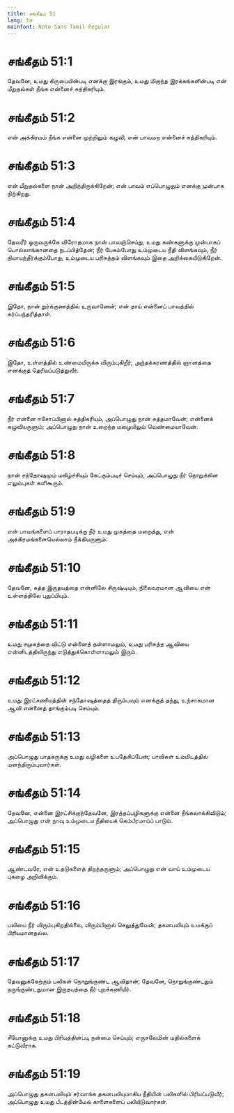 ```yaml
---
title: சங்கீதம் 51
lang: ta
mainfont: Noto Sans Tamil Regular
---
```


# சங்கீதம் 51:1

தேவனே, உமது கிருபையின்படி எனக்கு இரங்கும், உமது மிகுந்த இரக்கங்களின்படி என் மீறுதல்கள் நீங்க என்னைச் சுத்திகரியும்.

# சங்கீதம் 51:2

என் அக்கிரமம் நீங்க என்னை முற்றிலும் கழுவி, என் பாவமற என்னைச் சுத்திகரியும்.

# சங்கீதம் 51:3

என் மீறுதல்களை நான் அறிந்திருக்கிறேன்; என் பாவம் எப்பொழுதும் எனக்கு முன்பாக நிற்கிறது.

# சங்கீதம் 51:4

தேவரீர் ஒருவருக்கே விரோதமாக நான் பாவஞ்செய்து, உமது கண்களுக்கு முன்பாகப் பொல்லாங்கானதை நடப்பித்தேன்; நீர் பேசும்போது உம்முடைய நீதி விளங்கவும், நீர் நியாயந்தீர்க்கும்போது, உம்முடைய பரிசுத்தம் விளங்கவும் இதை அறிக்கையிடுகிறேன்.

# சங்கீதம் 51:5

இதோ, நான் துர்க்குணத்தில் உருவானேன்; என் தாய் என்னைப் பாவத்தில் கர்ப்பந்தரித்தாள்.

# சங்கீதம் 51:6

இதோ, உள்ளத்தில் உண்மையிருக்க விரும்புகிறீர்; அந்தக்கரணத்தில் ஞானத்தை எனக்குத் தெரியப்படுத்துவீர்.

# சங்கீதம் 51:7

நீர் என்னை ஈசோப்பினால் சுத்திகரியும், அப்பொழுது நான் சுத்தமாவேன்; என்னைக் கழுவியருளும்; அப்பொழுது நான் உறைந்த மழையிலும் வெண்மையாவேன்.

# சங்கீதம் 51:8

நான் சந்தோஷமும் மகிழ்ச்சியும் கேட்கும்படிச் செய்யும், அப்பொழுது நீர் நொறுக்கின எலும்புகள் களிகூரும்.

# சங்கீதம் 51:9

என் பாவங்களைப் பாராதபடிக்கு நீர் உமது முகத்தை மறைத்து, என் அக்கிரமங்களையெல்லாம் நீக்கியருளும்.

# சங்கீதம் 51:10

தேவனே, சுத்த இருதயத்தை என்னிலே சிருஷ்டியும், நிலைவரமான ஆவியை என் உள்ளத்திலே புதுப்பியும்.

# சங்கீதம் 51:11

உமது சமுகத்தை விட்டு என்னைத் தள்ளாமலும், உமது பரிசுத்த ஆவியை என்னிடத்திலிருந்து எடுத்துக்கொள்ளாமலும் இரும்.

# சங்கீதம் 51:12

உமது இரட்சணியத்தின் சந்தோஷத்தைத் திரும்பவும் எனக்குத் தந்து, உற்சாகமான ஆவி என்னைத் தாங்கும்படி செய்யும்.

# சங்கீதம் 51:13

அப்பொழுது பாதகருக்கு உமது வழிகளை உபதேசிப்பேன்; பாவிகள் உம்மிடத்தில் மனந்திரும்புவார்கள்.

# சங்கீதம் 51:14

தேவனே, என்னை இரட்சிக்குந்தேவனே, இரத்தப்பழிகளுக்கு என்னை நீங்கலாக்கிவிடும்; அப்பொழுது என் நாவு உம்முடைய நீதியைக் கெம்பீரமாய்ப் பாடும்.

# சங்கீதம் 51:15

ஆண்டவரே, என் உதடுகளைத் திறந்தருளும்; அப்பொழுது என் வாய் உம்முடைய புகழை அறிவிக்கும்.

# சங்கீதம் 51:16

பலியை நீர் விரும்புகிறதில்லை, விரும்பினால் செலுத்துவேன்; தகனபலியும் உமக்குப் பிரியமானதல்ல.

# சங்கீதம் 51:17

தேவனுக்கேற்கும் பலிகள் நொறுங்குண்ட ஆவிதான்; தேவனே, நொறுங்குண்டதும் நருங்குண்டதுமான இருதயத்தை நீர் புறக்கணியீர்.

# சங்கீதம் 51:18

சீயோனுக்கு உமது பிரியத்தின்படி நன்மை செய்யும்; எருசலேமின் மதில்களைக் கட்டுவீராக.

# சங்கீதம் 51:19

அப்பொழுது தகனபலியும் சர்வாங்க தகனபலியுமாகிய நீதியின் பலிகளில் பிரியப்படுவீர்; அப்பொழுது உமது பீடத்தின்மேல் காளைகளைப் பலியிடுவார்கள்.

